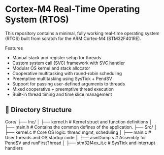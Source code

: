 # Cortex-M4 Real-Time Operating System (RTOS)

This repository contains a minimal, fully working real-time operating system (RTOS) built from scratch for the ARM Cortex-M4 (STM32F401RE).

Features

- Manual stack and register setup for threads 
- Custom system call (SVC) framework with SVC handler 
- Modular OS kernel and stack allocator 
- Cooperative multitasking with round-robin scheduling 
- Preemptive multitasking using SysTick + PendSV 
- Support for passing user-defined arguments to threads
- Mixed cooperative + preemptive thread execution
- Built-in thread timing and time slice management

## 📁 Directory Structure
Core/
├── Inc/
│ ├── kernel.h # Kernel struct and function definitions
│ ├── main.h # Contains the common defines of the application.
├── Src/
│ ├── kernel.c # Core OS logic: thread mgmt, scheduling
│ ├── main.c # User threads and OS startup code
│ ├── asmDump.s # Assembly for PendSV and runFirstThread
│ ├── stm32f4xx_it.c # SysTick and interrupt handlers
